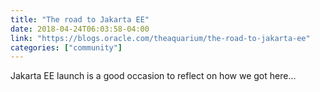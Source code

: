 ```yaml
---
title: "The road to Jakarta EE"
date: 2018-04-24T06:03:58-04:00
link: "https://blogs.oracle.com/theaquarium/the-road-to-jakarta-ee"
categories: ["community"]
---
```


Jakarta EE launch is a good occasion to reflect on how we got here...